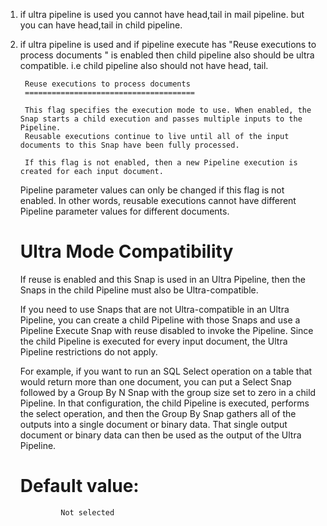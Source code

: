 1) if ultra pipeline is used you cannot have head,tail in mail pipeline.
    but you can have head,tail in child pipeline.
2) if ultra pipeline is used and if pipeline execute has "Reuse executions to process documents	" is enabled then
      child pipeline also should be ultra compatible. i.e child pipeline also
      should not have head, tail.
      
      
        Reuse executions to process documents	
        ======================================
        
        This flag specifies the execution mode to use. When enabled, the Snap starts a child execution and passes multiple inputs to the Pipeline.
        Reusable executions continue to live until all of the input documents to this Snap have been fully processed.

        If this flag is not enabled, then a new Pipeline execution is created for each input document.  



    Pipeline parameter values can only be changed if this flag is not enabled. In other words, reusable executions cannot have different 
    Pipeline parameter values for different documents.

    Ultra Mode Compatibility
    =========================

    If reuse is enabled and this Snap is used in an Ultra Pipeline, then the Snaps in the child Pipeline must also be Ultra-compatible.

    If you need to use Snaps that are not Ultra-compatible in an Ultra Pipeline, you can create a child Pipeline with those Snaps and use a 
    Pipeline Execute Snap with reuse disabled to invoke the Pipeline. Since the child Pipeline is executed for every input document, the Ultra Pipeline 
    restrictions do not apply. 

    For example, if you want to run an SQL Select operation on a table that would return more than one document, you can put a
    Select Snap followed by a Group By N Snap with the group size set to zero in a child Pipeline. In that configuration, the child Pipeline is executed, 
    performs the select operation, and then the Group By Snap gathers all of the outputs into a single document or binary data. 
    That single output document or binary data can then be used as the output of the Ultra Pipeline.

    Default value: 
    =============
                Not selected



